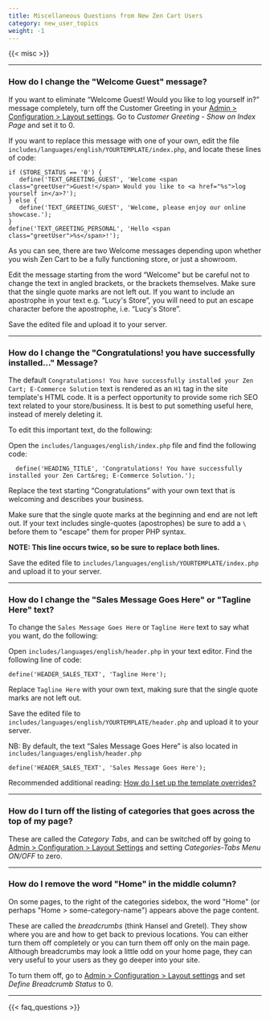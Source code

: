 ```yaml
---
title: Miscellaneous Questions from New Zen Cart Users 
category: new_user_topics 
weight: -1 
---
```


{{< misc >}} 

--- 

### How do I change the "Welcome Guest" message?

If you want to eliminate “Welcome Guest! Would you like to log yourself in?” message completely, turn off the Customer Greeting in your 
[Admin > Configuration > Layout settings](/user/admin_pages/configuration/configuration_layoutsettings/).  Go to *Customer Greeting - Show on Index Page* and set it to 0.

If you want to replace this message with one of your own, 
edit the file 
`includes/languages/english/YOURTEMPLATE/index.php`, 
and locate these lines of code:

```
if (STORE_STATUS == '0') {
   define('TEXT_GREETING_GUEST', 'Welcome <span class="greetUser">Guest!</span> Would you like to <a href="%s">log yourself in</a>?');
} else {
   define('TEXT_GREETING_GUEST', 'Welcome, please enjoy our online showcase.');
}
define('TEXT_GREETING_PERSONAL', 'Hello <span class="greetUser">%s</span>!');
```

As you can see, there are two Welcome messages depending upon whether you wish Zen Cart to be a fully functioning store, or just a showroom.

Edit the message starting from the word “Welcome” but be careful not to change the text in angled brackets, or the brackets themselves. Make sure that the single quote marks are not left out. If you want to include an apostrophe in your text e.g. “Lucy's Store”, you will need to put an escape character before the apostrophe, i.e. “Lucy\'s Store”.

Save the edited file and upload it to your server.

---

### How do I change the "Congratulations! you have successfully installed..." Message?

The default `Congratulations! You have successfully installed your Zen Cart; E-Commerce Solution` text is rendered as an `H1` tag in the site template's HTML code. It is a perfect opportunity to provide some rich SEO text related to your store/business. It is best to put something useful here, instead of merely deleting it.

To edit this important text, do the following:

Open the `includes/languages/english/index.php` file and find the following code:

```
  define('HEADING_TITLE', 'Congratulations! You have successfully installed your Zen Cart&reg; E-Commerce Solution.');
```

Replace the text starting “Congratulations” with your own text that is welcoming and describes your business. 

Make sure that the single quote marks at the beginning and end are not left out. If your text includes single-quotes (apostrophes) be sure to add a `\` before them to "escape" them for proper PHP syntax.

**NOTE: This line occurs twice, so be sure to replace both lines.**

Save the edited file to `includes/languages/english/YOURTEMPLATE/index.php` and upload it to your server.

---

### How do I change the "Sales Message Goes Here" or "Tagline Here" text?

To change the `Sales Message Goes Here` or `Tagline Here` text to say what you want, do the following: 

Open `includes/languages/english/header.php` in your text editor. Find the following line of code:

```
define('HEADER_SALES_TEXT', 'Tagline Here');
```

Replace `Tagline Here` with your own text, making sure that the single quote marks are not left out.

Save the edited file to `includes/languages/english/YOURTEMPLATE/header.php` and upload it to your server.

NB: By default, the text “Sales Message Goes Here” is also located in `includes/languages/english/header.php` 

```
define('HEADER_SALES_TEXT', 'Sales Message Goes Here');
```

Recommended additional reading:
[How do I set up the template overrides?](/user/new_user_topics/overrides/)

---

### How do I turn off the listing of categories that goes across the top of my page?

These are called the *Category Tabs*, and can be switched off by going to [Admin > Configuration > Layout Settings](/user/admin_pages/configuration/configuration_layoutsettings/) and setting *Categories-Tabs Menu ON/OFF* to zero.

---

### How do I remove the word "Home" in the middle column?

On some pages, to the right of the categories sidebox, the word "Home" (or perhaps "Home > some-category-name") appears above the page content. 

These are called the *breadcrumbs* (think Hansel and Gretel).  They show where you are and how to get back to previous locations. You can either turn them off completely or you can turn them off only on the main page. Although breadcrumbs may look a little odd on your home page, they can very useful to your users as they go deeper into your site.  

To turn them off, go to [Admin > Configuration > Layout settings](/user/admin_pages/configuration/configuration_layoutsettings/) and set *Define Breadcrumb Status* to 0. 


---
<!-- please keep this at the end --> 
{{< faq_questions >}}
